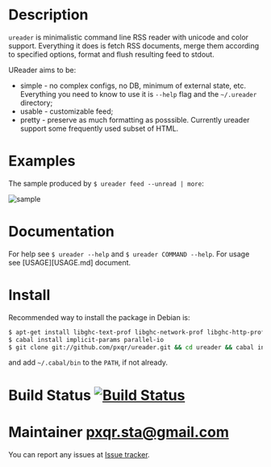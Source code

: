 # Description

`ureader` is minimalistic command line RSS reader with unicode and
color support. Everything it does is fetch RSS documents, merge them
according to specified options, format and flush resulting feed to
stdout.

UReader aims to be:

* simple - no complex configs, no DB, minimum of external state,
  etc. Everything you need to know to use it is `--help` flag and the
  `~/.ureader` directory;
* usable - customizable feed;
* pretty - preserve as much formatting as posssible. Currently ureader
  support some frequently used subset of HTML.

# Examples

The sample produced by `$ ureader feed --unread | more`:

![sample][sample]

# Documentation

For help see `$ ureader --help` and `$ ureader COMMAND --help`.
For usage see [USAGE][USAGE.md] document.

# Install

Recommended way to install the package in Debian is:

```bash
$ apt-get install libghc-text-prof libghc-network-prof libghc-http-prof libghc-optparse-applicative-prof libghc-ansi-wl-pprint-prof libghc-xml-prof libghc-feed-prof libghc-tagsoup-prof
$ cabal install implicit-params parallel-io
$ git clone git://github.com/pxqr/ureader.git && cd ureader && cabal install
```

and add `~/.cabal/bin` to the `PATH`, if not already.

# Build Status [![Build Status][travis-img]][travis-log]

# Maintainer <pxqr.sta@gmail.com>

You can report any issues at [Issue tracker][issues].



[sample]: https://raw.github.com/wiki/pxqr/ureader/sample-output.png
[issues]: https://github.com/pxqr/ureader/issues
[travis-img]: https://travis-ci.org/pxqr/ureader.png
[travis-log]: https://travis-ci.org/pxqr/ureader
